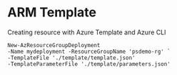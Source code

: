 # ARM Template

Creating resource with Azure Template and Azure CLI
```
New-AzResourceGroupDeployment
-Name mydeployment -ResourceGroupName 'psdemo-rg' `
-TemplateFile './template/template.json'
-TemplateParameterFile './template/parameters.json'
```